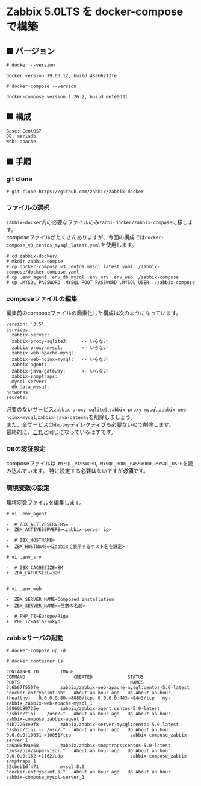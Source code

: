# Zabbix 5.0LTS を docker-compose で構築
## ■ バージョン
```
# docker --version
```
```
Docker version 19.03.12, build 48a66213fe
```
```
# docker-compose --version
```
```
docker-compose version 1.26.2, build eefe0d31
```
## ■ 構成
```
Base: CentOS7
DB: mariadb
Web: apache
```
## ■ 手順
### git clone
```
# git clone https://github.com/zabbix/zabbix-docker
```
### ファイルの選択
`zabbix-docker`内の必要なファイルのみ`zabbi-docker/zabbix-compose`に移します。  
composeファイルがたくさんありますが、今回の構成では`docker-compose_v3_centos_mysql_latest.yaml`を使用します。
```
# cd zabbix-docker/
# mkdir zabbix-compse
# cp docker-compose_v3_centos_mysql_latest.yaml ./zabbix-compose/docker-compose.yaml
# cp .env_agent .env_db_mysql .env_srv .env_web ./zabbix-compose
# cp .MYSQL_PASSWORD .MYSQL_ROOT_PASSWORD .MYSQL_USER ./zabbix-compose
```
### composeファイルの編集
編集前のcomposeファイルの簡素化した構成は次のようになっています。
```
version: '3.5'
services:
  zabbix-server:
  zabbix-proxy-sqlite3:     <- いらない
  zabbix-proxy-mysql:       <- いらない
  zabbix-web-apache-mysql:
  zabbix-web-nginx-mysql:   <- いらない
  zabbix-agent:
  zabbix-java-gateway:      <- いらない
  zabbix-snmptraps:
  mysql-server:
  db_data_mysql:
networks:
secrets:
```
必要のないサービス`zabbix-proxy-sqlite3`,`zabbix-proxy-mysql`,`zabbix-web-nginx-mysql`,`zabbix-java-gateway`を削除しましょう。  
また、全サービスの`deploy`ディレクティブも必要ないので削除します。  
最終的に、[これ](https://github.com/thetaru/memorandum/blob/master/OS/Linux/CentOS8/Docker/recipe/recipe_1/zabbix/docker-compose.yaml)と同じになっているはずです。  
### DBの認証設定 
composeファイルは`.MYSQL_PASSWORD`,`.MYSQL_ROOT_PASSWORD`,`.MYSQL_USER`を読み込んでいます。
特に設定する必要はないですが**必須**です。
### 環境変数の設定
環境変数ファイルを編集します。
```
# vi .env_agent
```
```
-  # ZBX_ACTIVESERVERS=
+  ZBX_ACTIVESERVERS=<zabbix-server ip>
```
```
-  # ZBX_HOSTNAME=
+  ZBX_HOSTNAME=<Zabbixで表示するホスト名を設定>
```
```
# vi .env_srv
```
```
-  # ZBX_CACHESIZE=8M
+  ZBX_CACHESIZE=32M
```
```
```
```
# vi .env_web
```
```
-  ZBX_SERVER_NAME=Composed installation
+  ZBX_SERVER_NAME=<任意の名前>
```
```
-  # PHP_TZ=Europe/Riga
+  PHP_TZ=Asia/Tokyo
```
### zabbixサーバの起動
```
# docker-compose up -d
```
```
# docker container ls
```
```
CONTAINER ID        IMAGE                                              COMMAND                  CREATED             STATUS                       PORTS                                         NAMES
3c6b67f550fe        zabbix/zabbix-web-apache-mysql:centos-5.0-latest   "docker-entrypoint.sh"   About an hour ago   Up About an hour (healthy)   0.0.0.0:80->8080/tcp, 0.0.0.0:443->8443/tcp   my-zabbix_zabbix-web-apache-mysql_1
60860b80725e        zabbix/zabbix-agent:centos-5.0-latest              "/sbin/tini -- /usr/…"   About an hour ago   Up About an hour                                                           zabbix-compose_zabbix-agent_1
d1b77264e9f8        zabbix/zabbix-server-mysql:centos-5.0-latest       "/sbin/tini -- /usr/…"   About an hour ago   Up About an hour             0.0.0.0:10051->10051/tcp                      zabbix-compose_zabbix-server_1
ca6a00d9ae68        zabbix/zabbix-snmptraps:centos-5.0-latest          "/usr/bin/supervisor…"   About an hour ago   Up About an hour             0.0.0.0:162->1162/udp                         zabbix-compose_zabbix-snmptraps_1
52cbeb1df471        mysql:8.0                                          "docker-entrypoint.s…"   About an hour ago   Up About an hour                                                           zabbix-compose_mysql-server_1
```
